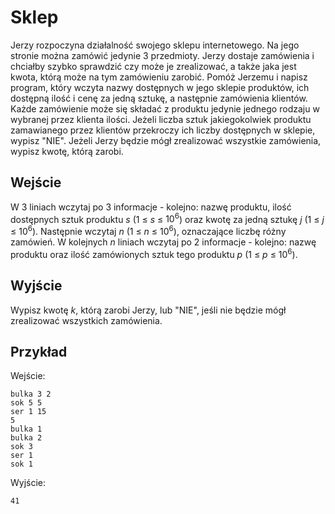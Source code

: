 # Sklep
Jerzy rozpoczyna działalność swojego sklepu internetowego. Na jego stronie można zamówić jedynie 3 przedmioty. Jerzy dostaje zamówienia i chciałby szybko sprawdzić czy może je zrealizować, a także jaka jest kwota, którą może na tym zamówieniu zarobić. Pomóż Jerzemu i napisz program, który wczyta nazwy dostępnych w jego sklepie produktów, ich dostępną ilość i cenę za jedną sztukę, a następnie zamówienia klientów. Każde zamówienie może się składać z produktu jedynie jednego rodzaju w wybranej przez klienta ilości. Jeżeli liczba sztuk jakiegokolwiek produktu zamawianego przez klientów przekroczy ich liczby dostępnych w sklepie, wypisz "NIE". Jeżeli Jerzy będzie mógł zrealizować wszystkie zamówienia, wypisz kwotę, którą zarobi.

## Wejście
W 3 liniach wczytaj po 3 informacje - kolejno: nazwę produktu, ilość dostępnych sztuk produktu $s$ (1 $\le$  $s$ $\le$  $10^6$) oraz kwotę za jedną sztukę $j$ (1 $\le$  $j$ $\le$  $10^6$). Następnie wczytaj $n$ (1 $\le$  $n$ $\le$  $10^6$), oznaczające liczbę różny zamówień. W kolejnych $n$ liniach wczytaj po 2 informacje - kolejno: nazwę produktu oraz ilość zamówionych sztuk tego produktu $p$ (1 $\le$  $p$ $\le$  $10^6$).

## Wyjście
Wypisz kwotę $k$, którą zarobi Jerzy, lub "NIE", jeśli nie będzie mógł zrealizować wszystkich zamówienia.

## Przykład

Wejście:
```
bulka 3 2
sok 5 5
ser 1 15
5
bulka 1
bulka 2
sok 3
ser 1
sok 1
```

Wyjście:
```
41
```